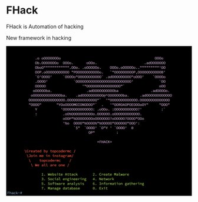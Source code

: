 # FHack

FHack is Automation of hacking

New framework in hacking


![alt text](./about/FhackImage.png)